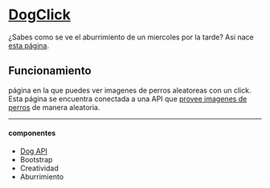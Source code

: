 # [DogClick](https://versallesz.github.io/dogclick/ "DogClick")
¿Sabes como se ve el aburrimiento de un miercoles por la tarde? Asi nace [esta página](https://versallesz.github.io/dogclick/ "esta página").

## Funcionamiento
página en la que puedes ver imagenes de perros aleatoreas con un click.
Esta página se encuentra conectada a una API que [provee imagenes de perros](https://dog.ceo "provee imagenes de perros") de manera aleatoria. 

------------
#### componentes
- [Dog API](https://dog.ceo "Dog API")
- Bootstrap 
- Creatividad
- Aburrimiento
